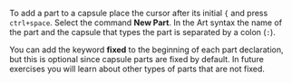 To add a part to a capsule place the cursor after its initial `{` and press `ctrl+space`. Select the command **New Part**. In the Art syntax the name of the part and the capsule that types the part is separated by a colon (`:`).

You can add the keyword **fixed** to the beginning of each part declaration, but this is optional since capsule parts are fixed by default. In future exercises you will learn about other types of parts that are not fixed.